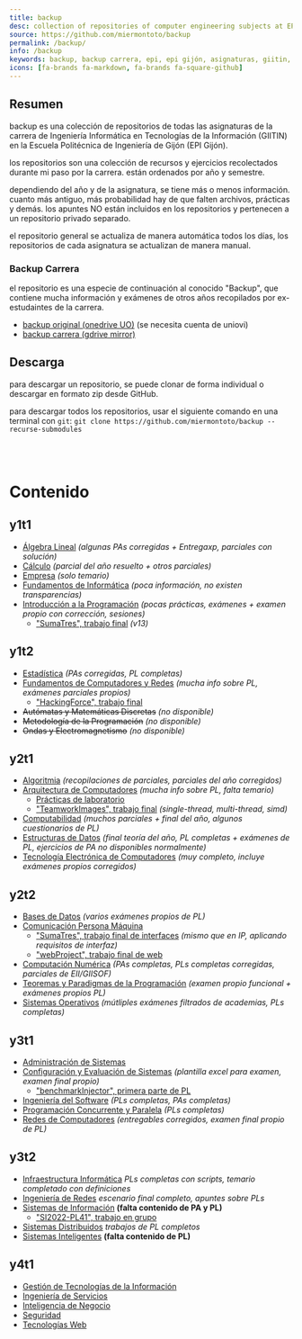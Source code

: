 ```yaml
---
title: backup
desc: collection of repositories of computer engineering subjects at EPI Gijón.
source: https://github.com/miermontoto/backup
permalink: /backup/
info: /backup
keywords: backup, backup carrera, epi, epi gijón, asignaturas, giitin, informática, ingeniería informática, ingeniería, engineering, computer engineering, gijón
icons: [fa-brands fa-markdown, fa-brands fa-square-github]
---
```


## Resumen
backup es una colección de repositorios de todas las asignaturas de la carrera de Ingeniería Informática en Tecnologías de la Información (GIITIN) en la Escuela Politécnica de Ingeniería de Gijón (EPI Gijón).

los repositorios son una colección de recursos y ejercicios recolectados durante mi paso por la carrera. están ordenados por año y semestre.

dependiendo del año y de la asignatura, se tiene más o menos información. cuanto más antiguo, más probabilidad hay de que falten archivos, prácticas y demás. los apuntes NO están incluidos en los repositorios y pertenecen a un repositorio privado separado.

el repositorio general se actualiza de manera automática todos los días, los repositorios de cada asignatura se actualizan de manera manual.

### Backup Carrera
el repositorio es una especie de continuación al conocido "Backup", que contiene mucha información y exámenes de otros años recopilados por ex-estudaintes de la carrera.

- [backup original (onedrive UO)](https://unioviedo-my.sharepoint.com/:f:/g/personal/uo257355_uniovi_es/EjUyVaf6mAhMh1TqxDFey8kB-CKEk7KP6CqwkYylcYdRQg?e=xbMQHT) (se necesita cuenta de uniovi)
- [backup carrera (gdrive mirror)](https://drive.google.com/drive/folders/1z8Sc4v4nRte7a7H5TaDDtwROzoN4_Cu3?usp=share_link)

## Descarga
para descargar un repositorio, se puede clonar de forma individual o descargar en formato zip desde GitHub.

para descargar todos los repositorios, usar el siguiente comando en una terminal con `git`:
`git clone https://github.com/miermontoto/backup --recurse-submodules`

<br> <br>

# Contenido
<div id="subjects">

## y1t1
- [Álgebra Lineal](https://github.com/miermontoto/Algebra) *(algunas PAs corregidas + Entregaxp, parciales con solución)*
- [Cálculo](https://github.com/miermontoto/Calculo) *(parcial del año resuelto + otros parciales)*
- [Empresa](https://github.com/miermontoto/Empresa) *(solo temario)*
- [Fundamentos de Informática](https://github.com/miermontoto/Fundamentos) *(poca información, no existen transparencias)*
- [Introducción a la Programación](https://github.com/miermontoto/Introduccion) *(pocas prácticas, exámenes + examen propio con corrección, sesiones)*
  - ["SumaTres", trabajo final](https://github.com/miermontoto/SumaTres/tree/f85b0cb72ed033d36211e62354214de6f3cf8d31) *(v13)*

## y1t2
- [Estadística](https://github.com/miermontoto/Estadistica) *(PAs corregidas, PL completas)*
- [Fundamentos de Computadores y Redes](https://github.com/miermontoto/FCR) *(mucha info sobre PL, exámenes parciales propios)*
  - ["HackingForce", trabajo final](https://github.com/miermontoto/HackingForce)
- <span class="unavailable"><strike>Autómatas y Matemáticas Discretas</strike> <i>(no disponible)</i></span>
- <span class="unavailable"><strike>Metodología de la Programación</strike> <i>(no disponible)</i></span>
- <span class="unavailable"><strike>Ondas y Electromagnetismo</strike> <i>(no disponible)</i></span>

## y2t1
- [Algoritmia](https://github.com/miermontoto/Algoritmia) *(recopilaciones de parciales, parciales del año corregidos)*
- [Arquitectura de Computadores](https://github.com/miermontoto/Arquitectura) *(mucha info sobre PL, falta temario)*
  - [Prácticas de laboratorio](https://github.com/miermontoto/2ac)
  - ["TeamworkImages", trabajo final](https://github.com/miermontoto/TeamworkImages) *(single-thread, multi-thread, simd)*
- [Computabilidad](https://github.com/miermontoto/Computabilidad) *(muchos parciales + final del año, algunos cuestionarios de PL)*
- [Estructuras de Datos](https://github.com/miermontoto/Estructuras) *(final teoría del año, PL completas + exámenes de PL, ejercicios de PA no disponibles normalmente)*
- [Tecnología Electrónica de Computadores](https://github.com/miermontoto/TEC) *(muy completo, incluye exámenes propios corregidos)*

## y2t2
- [Bases de Datos](https://github.com/miermontoto/Bases) *(varios exámenes propios de PL)*
- [Comunicación Persona Máquina](https://github.com/miermontoto/CPM)
  - ["SumaTres", trabajo final de interfaces](https://github.com/miermontoto/SumaTres) *(mismo que en IP, aplicando requisitos de interfaz)*
  - ["webProject", trabajo final de web](https://github.com/miermontoto/webProject)
- [Computación Numérica](https://github.com/miermontoto/Computacion) *(PAs completas, PLs completas corregidas, parciales de EII/GIISOF)*
- [Teoremas y Paradigmas de la Programación](https://github.com/miermontoto/TPP) *(examen propio funcional + exámenes propios PL)*
- [Sistemas Operativos](https://github.com/miermontoto/Operativos) *(mútliples exámenes filtrados de academias, PLs completas)*

## y3t1
- [Administración de Sistemas](https://github.com/miermontoto/Admin)
- [Configuración y Evaluación de Sistemas](https://github.com/miermontoto/CES) *(plantilla excel para examen, examen final propio)*
  - ["benchmarkInjector", primera parte de PL](https://github.com/miermontoto/benchmarkInjector)
- [Ingeniería del Software](https://github.com/miermontoto/ISoft) *(PLs completas, PAs completas)*
- [Programación Concurrente y Paralela](https://github.com/miermontoto/PCP) *(PLs completas)*
- [Redes de Computadores](https://github.com/miermontoto/Redes) *(entregables corregidos, examen final propio de PL)*

## y3t2
- [Infraestructura Informática](https://github.com/miermontoto/Infraestructura) *PLs completas con scripts, temario completado con definiciones*
- [Ingeniería de Redes](https://github.com/miermontoto/IngRedes) *escenario final completo, apuntes sobre PLs*
- [Sistemas de Información](https://github.com/miermontoto/SI) **(falta contenido de PA y PL)**
  - ["SI2022-PL41", trabajo en grupo](https://github.com/miermontoto/SI2022-PL41)
- [Sistemas Distribuidos](https://github.com/miermontoto/Distribuidos) *trabajos de PL completos*
- [Sistemas Inteligentes](https://github.com/miermontoto/Inteligentes) **(falta contenido de PL)**

## y4t1
- [Gestión de Tecnologías de la Información](https://github.com/miermontoto/GTI)
- [Ingeniería de Servicios](https://github.com/miermontoto/Servicios)
- [Inteligencia de Negocio](https://github.com/miermontoto/Negocio)
- [Seguridad](https://github.com/miermontoto/Servicios)
- [Tecnologías Web](https://github.com/miermontoto/Web)

</div>

